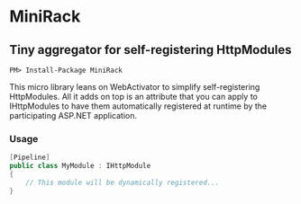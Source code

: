 # MiniRack
## Tiny aggregator for self-registering HttpModules

```
PM> Install-Package MiniRack
```

This micro library leans on WebActivator to simplify self-registering HttpModules. All it adds on top is an attribute
that you can apply to IHttpModules to have them automatically registered at runtime by the participating ASP.NET 
application.

### Usage

```csharp
[Pipeline]
public class MyModule : IHttpModule
{
	// This module will be dynamically registered...
}
```
